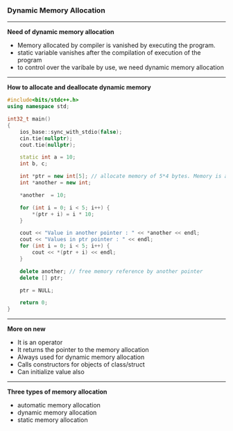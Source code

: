 ### Dynamic Memory Allocation

---

**Need of dynamic memory allocation**

- Memory allocated by compiler is vanished by executing the program.
- static variable vanishes after the compilation of execution of the program
- to control over the varibale by use, we need dynamic memory allocation

---

**How to allocate and deallocate dynamic memory**

```c++
#include<bits/stdc++.h>
using namespace std;

int32_t main()
{
	ios_base::sync_with_stdio(false);
	cin.tie(nullptr);
	cout.tie(nullptr);

	static int a = 10;
	int b, c;

	int *ptr = new int[5]; // allocate memory of 5*4 bytes. Memory is a reference. So we need pointer
	int *another = new int;

	*another  = 10;

	for (int i = 0; i < 5; i++) {
		*(ptr + i) = i * 10;
	}

	cout << "Value in another pointer : " << *another << endl;
	cout << "Values in ptr pointer : " << endl;
	for (int i = 0; i < 5; i++) {
		cout << *(ptr + i) << endl;
	}

	delete another; // free memory reference by another pointer
	delete [] ptr;

    ptr = NULL;

	return 0;
}
```

---

**More on new**

- It is an operator
- It returns the pointer to the memory allocation
- Always used for dynamic memory allocation
- Calls constructors for objects of class/struct
- Can initialize value also

---

**Three types of memory allocation**

- automatic memory allocation
- dynamic memory allocation
- static memory allocation
